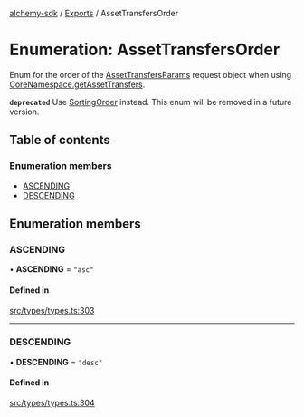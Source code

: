 [alchemy-sdk](../README.md) / [Exports](../modules.md) / AssetTransfersOrder

# Enumeration: AssetTransfersOrder

Enum for the order of the [AssetTransfersParams](../interfaces/AssetTransfersParams.md) request object when
using [CoreNamespace.getAssetTransfers](../classes/CoreNamespace.md#getassettransfers).

**`deprecated`** Use [SortingOrder](SortingOrder.md) instead. This enum will be removed in a
future version.

## Table of contents

### Enumeration members

- [ASCENDING](AssetTransfersOrder.md#ascending)
- [DESCENDING](AssetTransfersOrder.md#descending)

## Enumeration members

### ASCENDING

• **ASCENDING** = `"asc"`

#### Defined in

[src/types/types.ts:303](https://github.com/alchemyplatform/alchemy-sdk-js/blob/30d9ef5/src/types/types.ts#L303)

___

### DESCENDING

• **DESCENDING** = `"desc"`

#### Defined in

[src/types/types.ts:304](https://github.com/alchemyplatform/alchemy-sdk-js/blob/30d9ef5/src/types/types.ts#L304)
